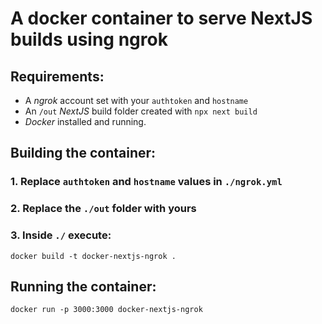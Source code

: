 # A docker container to serve NextJS builds using ngrok


## Requirements:
- A *ngrok* account set with your `authtoken` and `hostname`
- An `/out` *NextJS* build folder created with `npx next build`
- *Docker* installed and running.



## Building the container:

### 1. Replace `authtoken` and `hostname` values in `./ngrok.yml`


### 2. Replace the `./out` folder with yours


### 3. Inside `./` execute:
```
docker build -t docker-nextjs-ngrok .
```



## Running the container:
```
docker run -p 3000:3000 docker-nextjs-ngrok
```